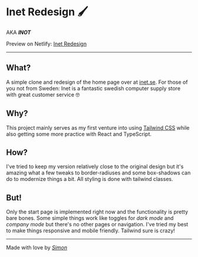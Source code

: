 # **Inet Redesign 🖌️**

AKA _**INOT**_

Preview on Netlify: [Inet Redesign](https://inet-redesign.netlify.app/)

---

## What?

A simple clone and redesign of the home page over at [inet.se](https://www.inet.se/). For those of you not from Sweden: Inet is a fantastic swedish computer supply store with great customer service 🤓

## Why?

This project mainly serves as my first venture into using [Tailwind CSS](https://tailwindcss.com/) while also getting some more practice with React and TypeScript.

## How?

I've tried to keep my version relatively close to the original design but it's amazing what a few tweaks to border-radiuses and some box-shadows can do to modernize things a bit. All styling is done with tailwind classes.

## But!

Only the start page is implemented right now and the functionality is pretty bare bones. Some simple things work like toggles for _dark mode_ and _company mode_ but there's no other pages or navigation. I've tried my best to make things responsive and mobile friendly. Tailwind sure is crazy!

---

Made with love by _[Simon](https://github.com/simon-off)_
